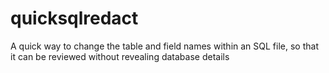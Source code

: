 # quicksqlredact
A quick way to change the table and field names within an SQL file, so that it can be reviewed without revealing database details
